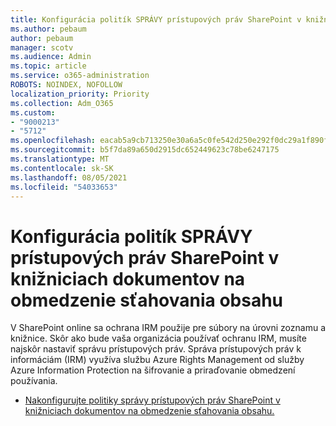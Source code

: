 ```yaml
---
title: Konfigurácia politík SPRÁVY prístupových práv SharePoint v knižniciach dokumentov na obmedzenie sťahovania obsahu
ms.author: pebaum
author: pebaum
manager: scotv
ms.audience: Admin
ms.topic: article
ms.service: o365-administration
ROBOTS: NOINDEX, NOFOLLOW
localization_priority: Priority
ms.collection: Adm_O365
ms.custom:
- "9000213"
- "5712"
ms.openlocfilehash: eacab5a9cb713250e30a6a5c0fe542d250e292f0dc29a1f890f9cf7c7fb8344c
ms.sourcegitcommit: b5f7da89a650d2915dc652449623c78be6247175
ms.translationtype: MT
ms.contentlocale: sk-SK
ms.lasthandoff: 08/05/2021
ms.locfileid: "54033653"
---
```

# <a name="configure-irm-policies-on-sharepoint-document-libraries-to-limit-download-of-content"></a>Konfigurácia politík SPRÁVY prístupových práv SharePoint v knižniciach dokumentov na obmedzenie sťahovania obsahu

V SharePoint online sa ochrana IRM použije pre súbory na úrovni zoznamu a knižnice. Skôr ako bude vaša organizácia používať ochranu IRM, musíte najskôr nastaviť správu prístupových práv. Správa prístupových práv k informáciám (IRM) využíva službu Azure Rights Management od služby Azure Information Protection na šifrovanie a priraďovanie obmedzení používania.

- [Nakonfigurujte politiky správy prístupových práv SharePoint v knižniciach dokumentov na obmedzenie sťahovania obsahu.](https://docs.microsoft.com/microsoft-365/compliance/set-up-irm-in-sp-admin-center)
